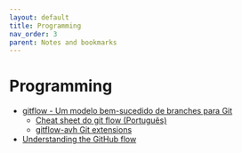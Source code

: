 ```yaml
---
layout: default
title: Programming
nav_order: 3
parent: Notes and bookmarks
---
```


# Programming

+ [gitflow - Um modelo bem-sucedido de branches para Git](/gitflow)
  + [Cheat sheet do git flow (Português)](https://danielkummer.github.io/git-flow-cheatsheet/index.pt_BR.html)
  + [gitflow-avh Git extensions](https://github.com/petervanderdoes/gitflow-avh)
+ [Understanding the GitHub flow](https://guides.github.com/introduction/flow/)
